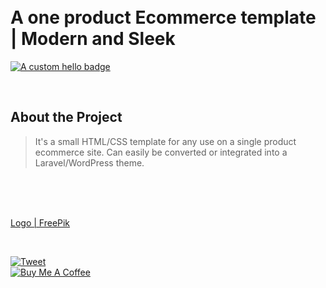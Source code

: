 

 <br/>
 <br/>

 <!-- Big title -->
 # A one product Ecommerce template | Modern and Sleek
 [![A custom hello badge](https://img.shields.io/badge/rparbez-hello%20me%20on%20twitter-green)](https://twitter.com/anonditosundar)

 <br>

 ## About the Project
 <!-- Tabbed line with gray text || blockquote -->
 > It's a small HTML/CSS template for any use on a single product ecommerce site. Can easily be converted or integrated into a Laravel/WordPress theme.

 <br>
 <br>
 <br>

  <a href="https://www.freepik.com/vectors/logo">Logo | FreePik</a>

  <br>

 [![Tweet](https://img.shields.io/twitter/url/http/shields.io.svg?style=social)](https://twitter.com/rparbez)
 <br/>
 <a href="https://www.buymeacoffee.com/rparbez" target="_blank">
   <img src="https://www.buymeacoffee.com/assets/img/guidelines/download-assets-sm-2.svg" alt="Buy Me A Coffee"/>
 </a>
